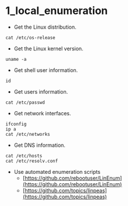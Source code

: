 # 1_local_enumeration

- Get the Linux distribution.

```shell
cat /etc/os-release
```

- Get the Linux kernel version.

```shell
uname -a
```

- Get shell user information.

```shell
id
```

- Get users information.

```shell
cat /etc/passwd
```

- Get network interfaces.

```shell
ifconfig
ip a 
cat /etc/networks
```

- Get DNS information.

```shell
cat /etc/hosts
cat /etc/resolv.conf
```

- Use automated enumeration scripts
  - [https://github.com/rebootuser/LinEnum](https://github.com/rebootuser/LinEnum)
  - [https://github.com/topics/linpeas](https://github.com/topics/linpeas)
